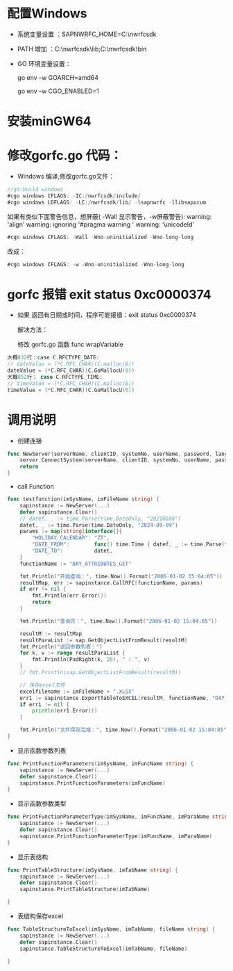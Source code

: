 
# 配置Windows
+ 系统变量设置 ：SAPNWRFC_HOME=C:\nwrfcsdk
+ PATH 增加 ：C:\nwrfcsdk\lib;C:\nwrfcsdk\bin
+ GO 环境变量设置：
  
  go env -w GOARCH=amd64
  
  go env -w CGO_ENABLED=1

# 安装minGW64

# 修改gorfc.go 代码：
+ Windows 编译,修改gorfc.go文件：
```go
//go:build windows
#cgo windows CFLAGS: -IC:/nwrfcsdk/include/
#cgo windows LDFLAGS: -LC:/nwrfcsdk/lib/ -lsapnwrfc -llibsapucum
```
  
  如果有类似下面警告信息，想屏蔽( -Wall 显示警告，-w屏蔽警告): 
    warning: 'align'
    warning: ignoring '#pragma warning ' 
    warning: 'unicodeId'
```go
#cgo windows CFLAGS: -Wall -Wno-uninitialized -Wno-long-long
```
改成：
```go
#cgo windows CFLAGS: -w -Wno-uninitialized -Wno-long-long
```

# gorfc 报错 exit status 0xc0000374
+ 如果 返回有日期或时间，程序可能报错：exit status 0xc0000374
  
  解决方法：
  
  修改 gorfc.go 函数 func wrapVariable
```go
大概832行：case C.RFCTYPE_DATE:
// dateValue = (*C.RFC_CHAR)(C.malloc(8)) 
dateValue = (*C.RFC_CHAR)(C.GoMallocU(8))
大概852行： case C.RFCTYPE_TIME:
// timeValue = (*C.RFC_CHAR)(C.malloc(6))
timeValue = (*C.RFC_CHAR)(C.GoMallocU(6))
```

# 调用说明
+ 创建连接
```go
func NewServer(serverName, clientID, systemNo, userName, password, language, sapRouter string) (server SapServer) {
	server.ConnectSystem(serverName, clientID, systemNo, userName, password, language, sapRouter)
	return
}
```
+ call Function 
```go
func testfunction(imSysName, imFileName string) {
	sapinstance := NewServer(...)
	defer sapinstance.Clear()
	// datef, _ := time.Parse(time.DateOnly, "20210108")
	datet, _ := time.Parse(time.DateOnly, "2024-09-09")
	params := map[string]interface{}{
		"HOLIDAY_CALENDAR": "ZT",
		"DATE_FROM":        func() time.Time { datef, _ := time.Parse(time.DateOnly, "2021-01-08"); return datef }(), //"20210108",
		"DATE_TO":          datet,
	}
	functionName := "DAY_ATTRIBUTES_GET"

	fmt.Println("开始查询：", time.Now().Format("2006-01-02 15:04:05"))
	resultMap, err := sapinstance.CallRFC(functionName, params)
	if err != nil {
		fmt.Println(err.Error())
		return
	}

	fmt.Println("查询完：", time.Now().Format("2006-01-02 15:04:05"))

	resultM := resultMap
	resultParaList := sap.GetObjectListFromResult(resultM)
	fmt.Println("返回参数列表：")
	for k, v := range resultParaList {
		fmt.Println(PadRight(k, 20), " : ", v)
	}
	// fmt.Println(sap.GetObjectListFromResult(resultM))

	// 保存excel文件
	excelfilename := imFileName + ".XLSX"
	err1 := sapinstance.ExportTableToEXCEL(resultM, functionName, "DAY_ATTRIBUTES", excelfilename, "DAY_ATTRIBUTES")
	if err1 != nil {
		println(err1.Error())
	}

	fmt.Println("文件保存完成：", time.Now().Format("2006-01-02 15:04:05"))
}

```

+ 显示函数参数列表
```go
func PrintFunctionParameters(imSysName, imFuncName string) {
	sapinstance := NewServer(...)
	defer sapinstance.Clear()
	sapinstance.PrintFunctionParameters(imFuncName)
}
```

+ 显示函数参数类型
```go
func PrintFunctionParameterType(imSysName, imFuncName, imParaName string) {
	sapinstance := NewServer(...)
	defer sapinstance.Clear()
	sapinstance.PrintFunctionParameterType(imFuncName, imParaName)
}
```

+ 显示表结构
```go
func PrintTableStructure(imSysName, imTabName string) {
	sapinstance := NewServer(...)
	defer sapinstance.Clear()
	sapinstance.PrintTableStructure(imTabName)

}
```
+ 表结构保存excel
```go
func TableStructureToExcel(imSysName, imTabName, fileName string) {
	sapinstance := NewServer(...)
	defer sapinstance.Clear()
	sapinstance.TableStructureToExcel(imTabName, fileName)

}
```


